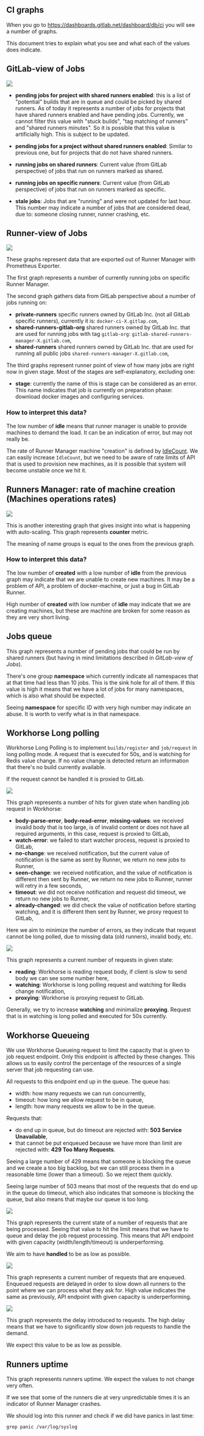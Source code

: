 ## CI graphs

When you go to <https://dashboards.gitlab.net/dashboard/db/ci> you will see a number of graphs.

This document tries to explain what you see and what each of the values does indicate.

## GitLab-view of Jobs

![](../img/jobs_graph.png)

* **pending jobs for project with shared runners enabled**:
this is a list of "potential" builds that are in queue and could be picked by shared runners.
As of today it represents a number of jobs for projects that have shared runners enabled
and have pending jobs.
Currently, we cannot filter this value with "stuck builds",
"tag matching of runners" and "shared runners minutes".
So it is possible that this value is artificially high.
This is subject to be updated.

* **pending jobs for a project without shared runners enabled**:
Similar to previous one, but for projects that do not have shared runners.

* **running jobs on shared runners**:
Current value (from GitLab perspective) of jobs that run on runners marked as shared.

* **running jobs on specific runners**:
Current value (from GitLab perspective) of jobs that run on runners marked as specific.

* **stale jobs**:
Jobs that are "running" and were not updated for last hour.
This number may indicate a number of jobs that are considered dead, due to:
someone closing runner, runner crashing, etc.

## Runner-view of Jobs

![](../img/runner_details.png)

These graphs represent data that are exported out of Runner Manager with Prometheus Exporter.

The first graph represents a number of currently running jobs on specific Runner Manager.

The second graph gathers data from GitLab perspective about a number of jobs running on:

* **private-runners** specific runners owned by GitLab Inc. (not all GitLab specific runners), currently it is: `docker-ci-X.gitlap.com`,
* **shared-runners-gitlab-org** shared runners owned by GitLab Inc. that are used for running jobs with tag `gitlab-org`: `gitlab-shared-runners-manager-X.gitlab.com`,
* **shared-runners** shared runners owned by GitLab Inc. that are used for running all public jobs `shared-runners-manager-X.gitlab.com`,

The third graphs represent runner point of view of how many jobs are right now in given stage.
Most of the stages are self-explanatory, excluding one:

* **stage**: currently the name of this is stage can be considered as an error.
This name indicates that job is currently on preparation phase: download docker images and configuring services.

### How to interpret this data?

The low number of **idle** means that runner manager is unable to provide machines to demand the load.
It can be an indication of error, but may not really be.

The rate of Runner Manager machine "creation" is defined by [IdleCount](https://gitlab.com/gitlab-org/gitlab-ci-multi-runner/blob/master/docs/configuration/autoscale.md#how-current-limit-and-idlecount-generate-the-upper-limit-of-running-machines).
We can easily increase `IdleCount`,
but we need to be aware of rate limits of API that is used to provision new machines,
as it is possible that system will become unstable once we hit it.

## Runners Manager: rate of machine creation (Machines operations rates)

![](../img/machine_creation.png)

This is another interesting graph that gives insight into what is happening with auto-scaling.
This graph represents **counter** metric.

The meaning of name groups is equal to the ones from the previous graph.

### How to interpret this data?

The low number of **created** with a low number of **idle** from the previous graph may indicate that we are unable to create new machines.
It may be a problem of API, a problem of docker-machine, or just a bug in GitLab Runner.

High number of **created** with low number of **idle** may indicate that we are creating machines,
but these are machine are broken for some reason as they are very short living.

## Jobs queue

This graph represents a number of pending jobs that could be run by shared runners (but having in mind limitations described in *GitLab-view of Jobs*).

There's one group **namespace** which currently indicate all namespaces that at that time had less than 10 jobs.
This is the sink hole for all of them.
If this value is high it means that we have a lot of jobs for many namespaces,
which is also what should be expected.

Seeing **namespace** for specific ID with very high number may indicate an abuse.
It is worth to verify what is in that namespace.

## Workhorse Long polling

Workhorse Long Polling is to implement `builds/register` and `job/request` in long polling mode.
A request that is executed for 50s, and is watching for Redis value change.
If no value change is detected return an information that there's no build
currently available.

If the request cannot be handled it is proxied to GitLab.

![](../img/long_polling_states.png)

This graph represents a number of hits for given state when handling job request in Workhorse:

* **body-parse-error**, **body-read-error**, **missing-values**: we received invalid body that is too large, is of invalid content or does not have all required arguments, in this case, request is proxied to GitLab,
* **watch-error**: we failed to start watcher process, request is proxied to GitLab,
* **no-change**: we received notification, but the current value of notification is the same as sent by Runner, we return no new jobs to Runner,
* **seen-change**: we received notification, and the value of notification is different then sent by Runner, we return no new jobs to Runner, runner will retry in a few seconds,
* **timeout**: we did not receive notification and request did timeout, we return no new jobs to Runner,
* **already-changed**: we did check the value of notification before starting watching, and it is different then sent by Runner, we proxy request to GitLab,

Here we aim to minimize the number of errors, as they indicate that request cannot be long polled, due to missing data (old runners), invalid body, etc.

![](../img/long_polling_state.png)

This graph represents a current number of requests in given state:

* **reading**: Workhorse is reading request body, if client is slow to send body we can see some number here,
* **watching**: Workhorse is long polling request and watching for Redis change notification,
* **proxying**: Workhorse is proxying request to GitLab.

Generally, we try to increase **watching** and minimalize **proxying**.
Request that is in watching is long polled and executed for 50s currently.

## Workhorse Queueing

We use Workhorse Queueing request to limit the capacity that is given to job request endpoint.
Only this endpoint is affected by these changes. This allows us to easily control the percentage of the resources of a single server that job requesting can use.

All requests to this endpoint end up in the queue. The queue has:

* width: how many requests we can run concurrently,
* timeout: how long we allow request to be in queue,
* length: how many requests we allow to be in the queue.

Requests that:

* do end up in queue, but do timeout are rejected with: **503 Service Unavailable**,
* that cannot be put enqueued because we have more than limit are rejected with: **429 Too Many Requests**.

Seeing a large number of 429 means that someone is blocking the queue and we create a too big backlog,
but we can still process them in a reasonable time (lower than a timeout). So we reject them quickly.

Seeing large number of 503 means that most of the requests that do end up in the queue do timeout,
which also indicates that someone is blocking the queue, but also means that maybe our queue is too long.

![](../img/requests_handled.png)

This graph represents the current state of a number of requests that are being processed.
Seeing that value to hit the limit means that we have to queue and delay the job request processing.
This means that API endpoint with given capacity (width/length/timeout) is underperforming.

We aim to have **handled** to be as low as possible.

![](../img/requests_queued.png)

This graph represents a current number of requests that are enqueued.
Enqueued requests are delayed in order to slow down all runners to the point where we can process what they ask for.
High value indicates the same as previously, API endpoint with given capacity is underperforming.

![](../img/queued_histogram.png)

This graph represents the delay introduced to requests.
The high delay means that we have to significantly slow down job requests to handle the demand.

We expect this value to be as low as possible.

## Runners uptime

This graph represents runners uptime. We expect the values to not change very often.

If we see that some of the runners die at very unpredictable times it is an indicator of Runner Manager crashes.

We should log into this runner and check if we did have panics in last time:

```
grep panic /var/log/syslog
```

